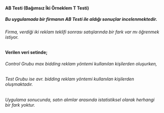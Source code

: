 #### AB Testi (Bağımsız İki Örneklem T Testi)

##### Bu uygulamada bir firmanın AB Testi ile aldığı sonuçlar incelenmektedir.

###### Firma, verdiği iki reklam teklifi sonrası satışlarında bir fark var mı öğrenmek istiyor.


#### Verilen veri setinde; 

###### Control Grubu max bidding reklam yöntemi kullanılan kişilerden oluşurken, 

###### Test Grubu ise avr. bidding reklam yöntemi kullanılan kişilerden oluşmaktadır.

###### Uygulama sonucunda, satın alımlar arasında istatistiksel olarak herhangi bir fark yoktur.
